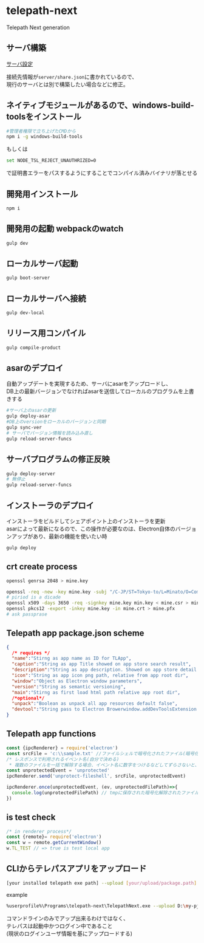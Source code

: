 # telepath-next
Telepath Next generation

## サーバ構築
[サーバ設定](telepath-server-construction.md)

接続先情報が`server/share.json`に書かれているので、  
現行のサーバとは別で構築したい場合などに修正。

## ネイティブモジュールがあるので、windows-build-toolsをインストール
```sh
#管理者権限で立ち上げたCMDから
npm i -g windows-build-tools
```
もしくは
```sh
set NODE_TSL_REJECT_UNAUTHRIZED=0
```
で証明書エラーをパスするようにすることでコンパイル済みバイナリが落とせる

## 開発用インストール
```sh
npm i
```

## 開発用の起動 webpackのwatch
```sh
gulp dev
```

## ローカルサーバ起動
```sh
gulp boot-server
```

## ローカルサーバへ接続
```sh
gulp dev-local
```

## リリース用コンパイル
```sh
gulp compile-product
```

## asarのデプロイ
自動アップデートを実現するため、サーバにasarをアップロードし、  
DB上の最新バージョンでなければasarを送信してローカルのプログラムを上書きする
```sh
#サーバ上のasarの更新
gulp deploy-asar
#DB上のversionをローカルのバージョンと同期
gulp sync-ver
# サーバでバージョン情報を読み込み直し
gulp reload-server-funcs
```

## サーバプログラムの修正反映
```sh
gulp deploy-server
# 無停止
gulp reload-server-funcs
```

## インストーラのデプロイ
インストーラをビルドしてシェアポイント上のインストーラを更新  
asarによって最新になるので、この操作が必要なのは、Electron自体のバージョンアップがあり、最新の機能を使いたい時
```sh
gulp deploy
```


## crt create process
```sh
openssl genrsa 2048 > mine.key

openssl -req -new -key mine.key -subj "/C-JP/ST=Tokyo-to/L=Minato/O=ComEng/OU=IT dept./CN=SYstemDevCA" > mine.csr
# piriod is a dicade
openssl x509 -days 3650 -req -signkey mine.key min.key < mine.csr > mine.crt
openssl pkcs12 -export -inkey mine.key -in mine.crt > mine.pfx
# ask passprase
```

## Telepath app package.json scheme

```json
{
  /* requires */
  "name":"Stirng as app name as ID for TLApp",
  "caption":"String as app Title showed on app store search result",
  "description":"String as app description. Showed on app store detail view",
  "icon":"String as app icon png path, relative from app root dir",
  "window":"Object as Electron window parameters",
  "version":"String as semantic versioning",
  "main":"Stirng as first load html path relative app root dir",
  /*optional*/
  "unpack":"Boolean as unpack all app resources default false",
  "devtool":"String pass to Electron Browerwindow.addDevToolsExtension relative app root dir for test local app"
}
```

## Telepath app functions

```js
const {ipcRenderer} = require('electron')
const srcFile = 'c:\\sample.txt' //ファイルシェルで暗号化されたファイル(暗号化されていなくてもOK)
/* レスポンスで利用されるイベント名(自分で決める)
 * 複数のファイルを一括で解除する場合、イベント名に数字をつけるなどしてずらさないと、onceによって1対1の関係にならないため注意 */
const unprotectedEvent = 'unprotected'
ipcRenderer.send('unprotect-fileshell', srcFile, unprotectedEvent)

ipcRenderer.once(unprotectedEvent, (ev, unprotectedFilePath)=>{
  console.log(unprotectedFilePath) // tmpに保存された暗号化解除されたファイルパス
})
```
## is test check
```js
/* in renderer process*/
const {remote}= require('electron')
const w = remote.getCurrentWindow()
w.TL_TEST // => true is test local app
```

## CLIからテレパスアプリをアップロード 
```sh
[your installed telepath exe path] --upload [your/upload/package.path]
```
example
```sh
%userprofile%\Programs\telepath-next\TelepathNext.exe --upload D:\my-pj\package.json
```
コマンドラインのみでアップ出来るわけではなく、  
テレパスは起動中かつログイン中であること  
(現状のログインユーザ情報を基にアップロードする)

